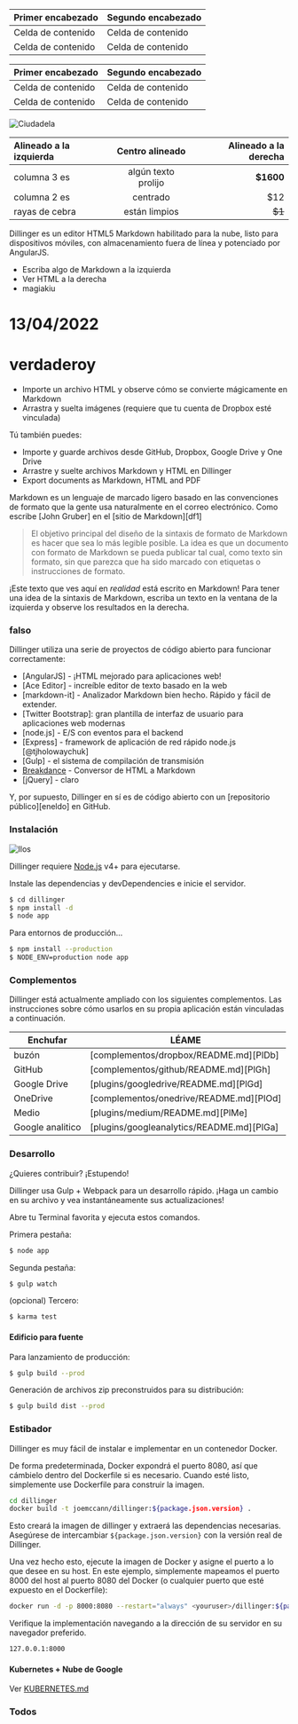 Primer encabezado | Segundo encabezado
--- | ---
Celda de contenido | Celda de contenido
Celda de contenido | Celda de contenido

Primer encabezado | Segundo encabezado
--- | ---
Celda de contenido | Celda de contenido
Celda de contenido | Celda de contenido

![Ciudadela](https://vignette.wikia.nocookie.net/masseffect/images/d/d7/MassEffect2Citadel.jpg/revision/latest?cb=20100721191415)

Alineado a la izquierda | Centro alineado | Alineado a la derecha
:-- | :-: | --:
columna 3 es | algún texto prolijo | **$1600**
columna 2 es | centrado | $12
rayas de cebra | están limpios | ~~$1~~

Dillinger es un editor HTML5 Markdown habilitado para la nube, listo para dispositivos móviles, con almacenamiento fuera de línea y potenciado por AngularJS.

- Escriba algo de Markdown a la izquierda
- Ver HTML a la derecha
- magiakiu

# 13/04/2022

# verdaderoy

- Importe un archivo HTML y observe cómo se convierte mágicamente en Markdown
- Arrastra y suelta imágenes (requiere que tu cuenta de Dropbox esté vinculada)

Tú también puedes:

- Importe y guarde archivos desde GitHub, Dropbox, Google Drive y One Drive
- Arrastre y suelte archivos Markdown y HTML en Dillinger
- Export documents as Markdown, HTML and PDF

Markdown es un lenguaje de marcado ligero basado en las convenciones de formato que la gente usa naturalmente en el correo electrónico. Como escribe [John Gruber] en el [sitio de Markdown][df1]

> El objetivo principal del diseño de la sintaxis de formato de Markdown es hacer que sea lo más legible posible. La idea es que un documento con formato de Markdown se pueda publicar tal cual, como texto sin formato, sin que parezca que ha sido marcado con etiquetas o instrucciones de formato.

¡Este texto que ves aquí en *realidad* está escrito en Markdown! Para tener una idea de la sintaxis de Markdown, escriba un texto en la ventana de la izquierda y observe los resultados en la derecha.

### falso

Dillinger utiliza una serie de proyectos de código abierto para funcionar correctamente:

- [AngularJS] - ¡HTML mejorado para aplicaciones web!
- [Ace Editor] - increíble editor de texto basado en la web
- [markdown-it] - Analizador Markdown bien hecho. Rápido y fácil de extender.
- [Twitter Bootstrap]: gran plantilla de interfaz de usuario para aplicaciones web modernas
- [node.js] - E/S con eventos para el backend
- [Express] - framework de aplicación de red rápido node.js [@tjholowaychuk]
- [Gulp] - el sistema de compilación de transmisión
- [Breakdance](https://breakdance.github.io/breakdance/) - Conversor de HTML a Markdown
- [jQuery] - claro

Y, por supuesto, Dillinger en sí es de código abierto con un [repositorio público][eneldo] en GitHub.

### Instalación

![Ilos](https://lh3.googleusercontent.com/proxy/DDV8a7sLIWurhJtW8Ego9bq-JlwpfFFoR0tkLJQKKYXEXoWHB6ZUP5jGKD2VcYt3z1QVsgcn6L3GoU1ns8m9fvi3U51GzddA70ZUMHgzHvjl4-i7YOJY9cShBPrfjUhMQhxaJ97WFBp612XmjMXVGypfGkiBarN4PWxhiHkiYYNW7HGbtTpOcyt9GQ4Q23C2noxLTWFXZMcQZhRpQA_qzu2n6_H6CPViBnhSHpEl4JZAPaGCSJqgZg)

Dillinger requiere [Node.js](https://nodejs.org/) v4+ para ejecutarse.

Instale las dependencias y devDependencies e inicie el servidor.

```sh
$ cd dillinger
$ npm install -d
$ node app
```

Para entornos de producción...

```sh
$ npm install --production
$ NODE_ENV=production node app
```

### Complementos

Dillinger está actualmente ampliado con los siguientes complementos. Las instrucciones sobre cómo usarlos en su propia aplicación están vinculadas a continuación.

Enchufar | LÉAME
--- | ---
buzón | [complementos/dropbox/README.md][PlDb]
GitHub | [complementos/github/README.md][PlGh]
Google Drive | [plugins/googledrive/README.md][PlGd]
OneDrive | [complementos/onedrive/README.md][PlOd]
Medio | [plugins/medium/README.md][PlMe]
Google analitico | [plugins/googleanalytics/README.md][PlGa]

### Desarrollo

¿Quieres contribuir? ¡Estupendo!

Dillinger usa Gulp + Webpack para un desarrollo rápido. ¡Haga un cambio en su archivo y vea instantáneamente sus actualizaciones!

Abre tu Terminal favorita y ejecuta estos comandos.

Primera pestaña:

```sh
$ node app
```

Segunda pestaña:

```sh
$ gulp watch
```

(opcional) Tercero:

```sh
$ karma test
```

#### Edificio para fuente

Para lanzamiento de producción:

```sh
$ gulp build --prod
```

Generación de archivos zip preconstruidos para su distribución:

```sh
$ gulp build dist --prod
```

### Estibador

Dillinger es muy fácil de instalar e implementar en un contenedor Docker.

De forma predeterminada, Docker expondrá el puerto 8080, así que cámbielo dentro del Dockerfile si es necesario. Cuando esté listo, simplemente use Dockerfile para construir la imagen.

```sh
cd dillinger
docker build -t joemccann/dillinger:${package.json.version} .
```

Esto creará la imagen de dillinger y extraerá las dependencias necesarias. Asegúrese de intercambiar `${package.json.version}` con la versión real de Dillinger.

Una vez hecho esto, ejecute la imagen de Docker y asigne el puerto a lo que desee en su host. En este ejemplo, simplemente mapeamos el puerto 8000 del host al puerto 8080 del Docker (o cualquier puerto que esté expuesto en el Dockerfile):

```sh
docker run -d -p 8000:8080 --restart="always" <youruser>/dillinger:${package.json.version}
```

Verifique la implementación navegando a la dirección de su servidor en su navegador preferido.

```sh
127.0.0.1:8000
```

#### Kubernetes + Nube de Google

Ver [KUBERNETES.md](https://github.com/joemccann/dillinger/blob/master/KUBERNETES.md)

### Todos
